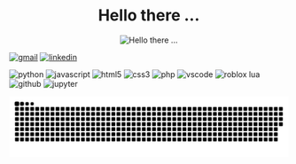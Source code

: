 <h1 align="center">Hello there ...</h1>

<p align="center">
  <img src="https://media.giphy.com/media/3Q2hJ4FLN1UvS/giphy.gif" width=500px title="Hello there ...">
</p>

<!-- Socials with Links -->
<!-- Gifs found on GIPHY made by @devrock -->
[<img src="https://img.icons8.com/doodle/96/000000/gmail-new.png" width="100" title="gmail">](mailto:e.luis.pelaez@gmail.com)
[<img src="https://img.icons8.com/doodle/96/000000/linkedin-circled.png" width="100" title="linkedin">](https://www.linkedin.com/in/ruisuiwnl/)

<p align="left">
  <img alt="python" src="https://cdn.jsdelivr.net/gh/devicons/devicon/icons/python/python-original.svg" width="100px" title="python">
  <img alt="javascript" src="https://cdn.jsdelivr.net/gh/devicons/devicon/icons/javascript/javascript-original.svg" width="100px" title="javascript">
  <img alt="html5" src="https://cdn.jsdelivr.net/gh/devicons/devicon/icons/html5/html5-original.svg" width="100px" title="html">
  <img alt="css3" src="https://cdn.jsdelivr.net/gh/devicons/devicon/icons/css3/css3-original.svg" width="100px" title="css">
  <img alt="php" src="https://cdn.jsdelivr.net/gh/devicons/devicon/icons/php/php-original.svg" width="100px" title="php">
  <img alt="vscode" src="https://cdn.jsdelivr.net/gh/devicons/devicon/icons/vscode/vscode-original.svg" width="100px" title="vscode">
  <img alt="roblox lua" src="https://upload.wikimedia.org/wikipedia/commons/1/1c/Roblox_logo_black.svg" width="100px" title="roblox lua">
  <img alt="github" src="https://cdn.jsdelivr.net/gh/devicons/devicon/icons/github/github-original.svg" width="100px" title="github">
  <img src="https://cdn.jsdelivr.net/gh/devicons/devicon/icons/jupyter/jupyter-original.svg" width="100px" title="jupyter">
<!--   <img src="https://cdn.jsdelivr.net/gh/devicons/devicon/icons/django/django-plain.svg" width="100px" title="django">
  <img src="https://cdn.jsdelivr.net/gh/devicons/devicon/icons/postgresql/postgresql-original.svg" width="100px" title="postgresql"> -->
</p>

<!-- Other Tools
  <img src="https://cdn.jsdelivr.net/gh/devicons/devicon@latest/icons/git/git-original.svg" width="50px" title="git">
  <img alt="node" src="https://media.giphy.com/media/kdFc8fubgS31b8DsVu/giphy.gif" width="100" title="node">
  <img alt="github" src="https://i.giphy.com/media/KzJkzjggfGN5Py6nkT/200.webp" width="100" title="github">
  <img alt="VSCode" src="https://i.giphy.com/media/IdyAQJVN2kVPNUrojM/200.webp" width="100" title="vscode">
  <img alt="sublime" src="https://media.giphy.com/media/jnDKffgCfGYOp6cMTK/giphy.gif" width="100" title="sublime">
  <img src="https://cdn.jsdelivr.net/gh/devicons/devicon@latest/icons/java/java-original.svg" width="50px" title="java">
  <img src="https://cdn.jsdelivr.net/gh/devicons/devicon@latest/icons/npm/npm-original-wordmark.svg" width="50px" title="npm">
  <img src="https://cdn.jsdelivr.net/gh/devicons/devicon@latest/icons/bootstrap/bootstrap-plain.svg" width="50px" title="bootstrap">
  <img src="https://cdn.jsdelivr.net/gh/devicons/devicon@latest/icons/r/r-original.svg" width="50px" title="r">
  <img src="https://cdn.jsdelivr.net/gh/devicons/devicon@latest/icons/mongodb/mongodb-original.svg" width="50px" title="mongodb">
  <img src="https://cdn.jsdelivr.net/npm/devicons@1.8.0/!SVG/ruby.svg" width="50px" title="ruby">
  <img src="https://cdn.jsdelivr.net/gh/devicons/devicon@latest/icons/googlecloud/googlecloud-original.svg" width="50px" title="google cloud">
-->
<!-- <p align="center">
<img align="center" alt="Stats" src="https://github-readme-stats.vercel.app/api?username=shpatrickguo&show_icons=true&theme=dark&hide=issues&hide_border=true&hide_title=true&count_private=true">
</p> -->

<!-- Snake game of GitHub Contributions https://github.com/marketplace/actions/generate-snake-game-from-github-contribution-grid -->
![github contribution grid snake animation](https://github.com/shpatrickguo/shpatrickguo/blob/output/github-contribution-grid-snake-dark.svg)
